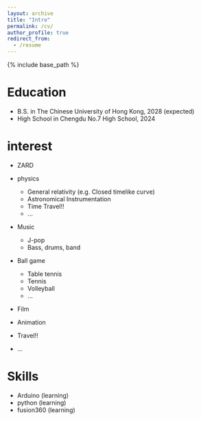 ```yaml
---
layout: archive
title: "Intro"
permalink: /cv/
author_profile: true
redirect_from:
  - /resume
---
```


{% include base_path %}


Education
======
* B.S. in The Chinese University of Hong Kong, 2028 (expected)
* High School in Chengdu No.7 High School, 2024

interest
======
* ZARD

* physics
  * General relativity (e.g. Closed timelike curve)
  * Astronomical Instrumentation
  * Time Travel!!
  * ...

* Music
  * J-pop
  * Bass, drums, band

* Ball game
  * Table tennis
  * Tennis
  * Volleyball
  * ...

* Film

* Animation

* Travel!!

* ...

Skills
======
* Arduino (learning)
* python (learning)
* fusion360 (learning)
